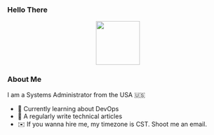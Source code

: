 ### Hello There

<div id="header" align="center">
    <img src="https://i.giphy.com/media/v1.Y2lkPTc5MGI3NjExY2QzOXpqZng2MXBqbW95Zm1iZGFvbmF3emlzZ2d5cXVueXI3MmZkNSZlcD12MV9pbnRlcm5hbF9naWZfYnlfaWQmY3Q9Zw/h408T6Y5GfmXBKW62l/giphy.gif" width="100"/>
</div>

### About Me
I am a Systems Administrator from the USA :us: 
- :book: Currently learning about DevOps
- :seedling: A regularly write technical articles 
- :envelope: If you wanna hire me, my timezone is CST. Shoot me an email.

